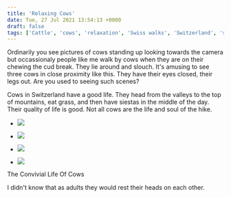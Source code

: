 ```yaml
---
title: 'Relaxing Cows'
date: Tue, 27 Jul 2021 13:54:13 +0000
draft: false
tags: ['Cattle', 'cows', 'relaxation', 'Swiss walks', 'Switzerland', 'switzerland']
---
```


Ordinarily you see pictures of cows standing up looking towards the camera but occassionaly people like me walk by cows when they are on their chewing the cud break. They lie around and slouch. It's amusing to see three cows in close proximity like this. They have their eyes closed, their legs out. Are you used to seeing such scenes?

Cows in Switzerland have a good life. They head from the valleys to the top of mountains, eat grass, and then have siestas in the middle of the day. Their quality of life is good. Not all cows are the life and soul of the hike.

*   ![](https://www.main-vision.com/richard/blog/wp-content/uploads/2021/07/img_6330-scaled.jpg)
    
*   ![](https://www.main-vision.com/richard/blog/wp-content/uploads/2021/07/img_6334-scaled.jpg)
    
*   ![](https://www.main-vision.com/richard/blog/wp-content/uploads/2021/07/img_6335-scaled.jpg)
    
*   ![](https://www.main-vision.com/richard/blog/wp-content/uploads/2021/07/img_6333-scaled.jpg)
    

The Convivial Life Of Cows

I didn't know that as adults they would rest their heads on each other.